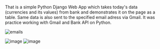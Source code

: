 That is a simple Python Django Web App which takes today's data (currencies and its values) from bank and demonstrates it on the page as a table.
Same data is also sent to the specified email adress via Gmail. It was practice working with Gmail and Bank API on Python.

![emails](https://github.com/yankee-co/Currencies/assets/72886859/8b4731bd-5c45-49b4-871f-4ab86cdf8bfd)

![image](https://github.com/yankee-co/Currencies/assets/72886859/9b17d140-f486-4aa7-8b2c-323ae6934951)
![image](https://github.com/yankee-co/Currencies/assets/72886859/52f7c1e9-27fa-49fa-bed7-a17b37e72295)

